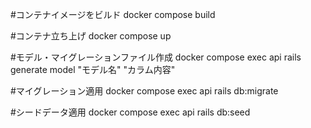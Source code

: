 #コンテナイメージをビルド
docker compose build

#コンテナ立ち上げ
docker compose up

#モデル・マイグレーションファイル作成
docker compose exec api rails generate model "モデル名" "カラム内容"

#マイグレーション適用
docker compose exec api rails db:migrate

#シードデータ適用
docker compose exec api rails db:seed
